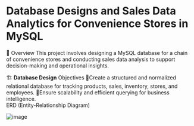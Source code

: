 # Database Designs and Sales Data Analytics for Convenience Stores in MySQL

📌 Overview
This project involves designing a MySQL database for a chain of convenience stores and conducting sales data analysis to support decision-making and operational insights.

🏗️ **Database Design**
    Objectives
    🔹Create a structured and normalized relational database for tracking products, sales, inventory, stores, and employees.
    🔹Ensure scalability and efficient querying for business intelligence.  
   ERD (Entity-Relationship Diagram)

![image](https://github.com/user-attachments/assets/2a46601f-084f-453a-9d64-991475ec631d)

